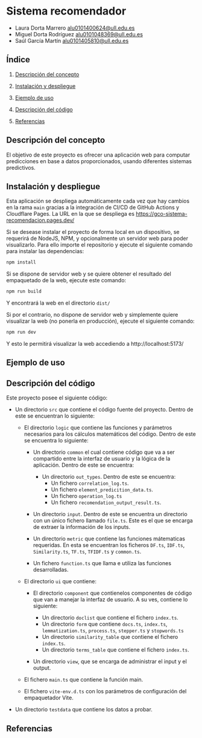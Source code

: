 # Sistema recomendador 
- Laura Dorta Marrero <alu0101400624@ull.edu.es>
- Miguel Dorta Rodríguez <alu0101048369@ull.edu.es>
- Saúl García Martín <alu0101405810@ull.edu.es>

## Índice

1. [Descripción del concepto](#descripción-del-concepto)

2. [Instalación  y despliegue](#instalación-y-despliegue)

3. [Ejemplo de uso](#ejemplo-de-uso)

4. [Descripción del código](#descripción-del-código)

6. [Referencias](#referencias)

## Descripción del concepto
El objetivo de este proyecto es ofrecer una aplicación web para computar predicciones en base a datos proporcionados, usando diferentes sistemas predictivos.

## Instalación y despliegue

Esta aplicación se despliega automáticamente cada vez que hay cambios en la rama `main` gracias a la integración de CI/CD de GitHub Actions y Cloudflare Pages. La URL en la que se despliega es https://gco-sistema-recomendacion.pages.dev/

Si se desease instalar el proyecto de forma local en un dispositivo, se requerirá de NodeJS, NPM, y opcionalmente un servidor web para poder visualizarlo. Para ello importe el repositorio y ejecute el siguiente comando para instalar las dependencias:

```sh
npm install
```

Si se dispone de servidor web y se quiere obtener el resultado del empaquetado de la web, ejecute este comando:

```sh
npm run build
```

Y encontrará la web en el directorio `dist/`

Si por el contrario, no dispone de servidor web y simplemente quiere visualizar la web (no ponerla en producción), ejecute el siguiente comando:

```sh
npm run dev
```

Y esto le permitirá visualizar la web accediendo a http://localhost:5173/


## Ejemplo de uso


## Descripción del código
Este proyecto posee el siguiente código:
- Un directorio `src` que contiene el código fuente del proyecto. Dentro de este se encuentran lo siguiente:

    - El directorio `logic` que contiene las funciones y parámetros necesarios para los cálculos matemáticos del código. Dentro de este se encuentra lo siguiente:
      - Un directorio `common` el cual contiene código que va a ser compartido entre la interfaz de usuario y la lógica de la aplicación. Dentro de este se encuentra:
        - Un directorio `out_types`. Dentro de este se encuentra:
          - Un fichero `correlation_log.ts`.
          - Un fichero `element_predicition_data.ts`.
          - Un fichero `operation_log.ts`
          - Un fichero `recomendation_output_result.ts`.

      - Un directorio `input`. Dentro de este se encuentra un directorio con un único fichero llamado `file.ts`. Este es el que se encarga de extraer la información de los inputs.
      
      - Un directorio `metric` que contiene las funciones mátematicas requeridas. En esta se encuentran los ficheros `DF.ts`, `IDF.ts`, `Similarity.ts`, `TF.ts`, `TFIDF.ts` y `common.ts`.
      - Un fichero `function.ts` que llama e utiliza las funciones desarrolladas.

    - El directorio `ui` que contiene:
      - El directorio `component` que contienelos componentes de código que van a manejar la interfaz de usuario. A su ves, contiene lo siguiente:
        - Un directorio `doclist` que contiene el fichero `index.ts`.
        - Un directorio `form` que contiene `docs.ts`, `index.ts`, `lemmatization.ts`, `process.ts`, `stepper.ts` y `stopwords.ts`
        - Un directorio `similarity_table` que contiene el fichero `index.ts`.
        - Un directorio `terms_table` que contiene el fichero `index.ts`.

      - Un directorio `view`, que se encarga de administrar el input y el output.

    - El fichero `main.ts` que contiene la función main.

    - El fichero `vite-env.d.ts` con los parámetros de configuración del empaquetador Vite.

- Un directorio `testdata` que contiene los datos a probar.

## Referencias



